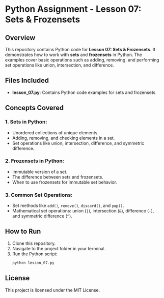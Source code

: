 # Python Assignment - Lesson 07: Sets & Frozensets

## Overview
This repository contains Python code for **Lesson 07: Sets & Frozensets**. It demonstrates how to work with **sets** and **frozensets** in Python. The examples cover basic operations such as adding, removing, and performing set operations like union, intersection, and difference.

## Files Included
- **lesson_07.py**: Contains Python code examples for sets and frozensets.

## Concepts Covered
### 1. **Sets in Python**:
   - Unordered collections of unique elements.
   - Adding, removing, and checking elements in a set.
   - Set operations like union, intersection, difference, and symmetric difference.

### 2. **Frozensets in Python**:
   - Immutable version of a set.
   - The difference between sets and frozensets.
   - When to use frozensets for immutable set behavior.

### 3. **Common Set Operations**:
   - Set methods like `add()`, `remove()`, `discard()`, and `pop()`.
   - Mathematical set operations: union (`|`), intersection (`&`), difference (`-`), and symmetric difference (`^`).

## How to Run
1. Clone this repository.
2. Navigate to the project folder in your terminal.
3. Run the Python script:
   ```bash
   python lesson_07.py
   ```

## License
This project is licensed under the MIT License.

